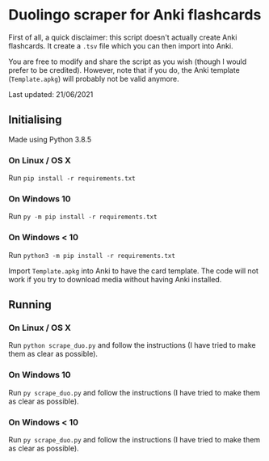 # Duolingo scraper for Anki flashcards

First of all, a quick disclaimer: this script doesn't actually create Anki flashcards. It create a `.tsv` file which you can then import into Anki. 

You are free to modify and share the script as you wish (though I would prefer to be credited). However, note that if you do, the Anki template (`Template.apkg`) will probably not be valid anymore.

Last updated: 21/06/2021

## Initialising

Made using Python 3.8.5

### On Linux / OS X

Run `pip install -r requirements.txt`

### On Windows 10

Run `py -m pip install -r requirements.txt`

### On Windows < 10

Run `python3 -m pip install -r requirements.txt`

Import `Template.apkg` into Anki to have the card template. The code will not work if you try to download media without having Anki installed.

## Running

### On Linux / OS X

Run `python scrape_duo.py` and follow the instructions (I have tried to make them as clear as possible).

### On Windows 10

Run `py scrape_duo.py` and follow the instructions (I have tried to make them as clear as possible).

### On Windows < 10

Run `py scrape_duo.py` and follow the instructions (I have tried to make them as clear as possible).
